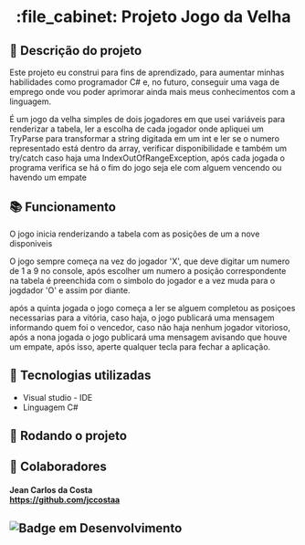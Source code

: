 <h1 align="center">:file_cabinet: Projeto Jogo da Velha</h1>

## :memo: Descrição do projeto
Este projeto eu construi para fins de aprendizado, para aumentar minhas habilidades como programador C# e,
no futuro, conseguir uma vaga de emprego onde vou poder aprimorar ainda mais meus conhecimentos com a linguagem. 

<p> É um jogo da velha simples de dois jogadores em que usei variáveis para renderizar a tabela, ler a escolha de cada jogador 
onde apliquei um TryParse para transformar a string digitada em um int e ler se o numero representado está dentro da array, 
verificar disponibilidade e também um try/catch caso haja uma IndexOutOfRangeException, após cada jogada o programa verifica se há 
o fim do jogo seja ele com alguem vencendo ou havendo um empate


## :books: Funcionamento
O jogo inicia renderizando a tabela com as posições de um a nove disponiveis<p>
O jogo sempre começa na vez do jogador 'X', que deve digitar um numero de 1 a 9 no console, 
após escolher um numero a posição correspondente na tabela é preenchida com o simbolo do jogador e a vez muda para o jogdador 'O' e assim por diante.<p>
após a quinta jogada o jogo começa a ler se alguem completou as posiçoes necessarias para a vitória, caso haja, o jogo publicará uma mensagem informando quem foi o vencedor,
caso não haja nenhum jogador vitorioso, após a nona jogada o jogo publicará uma mensagem avisando que houve um empate, após isso, aperte qualquer tecla para fechar a aplicação.


## :wrench: Tecnologias utilizadas
* Visual studio - IDE
* Linguagem C#

## :rocket: Rodando o projeto


## :handshake: Colaboradores
#### Jean Carlos da Costa <br> https://github.com/jccostaa


## ![Badge em Desenvolvimento](http://img.shields.io/static/v1?label=STATUS&message=EM%20DESENVOLVIMENTO&color=GREEN&style=for-the-badge)

